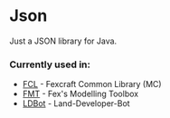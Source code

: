 # Json
Just a JSON library for Java.

### Currently used in:
- [FCL](https://github.com/Fexcraft/FCL) - Fexcraft Common Library (MC)
- [FMT](https://github.com/Fexcraft/FMT) - Fex's Modelling Toolbox
- [LDBot](https://github.com/fexcraft-net/Land-Developer-Bot) - Land-Developer-Bot
